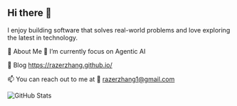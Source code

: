 ## Hi there 👋

 I enjoy building software that solves real-world problems and love exploring the latest in technology.

 🚀 About Me
🔭 I’m currently focus on Agentic AI

📖 Blog https://razerzhang.github.io/

📫 You can reach out to me at 📧 razerzhang1@gmail.com 

![GitHub Stats](https://github-readme-stats.vercel.app/api?username=razerzhang&show_icons=true&hide_border=true&theme=tokyonight)

<!--
**razerzhang/razerzhang** is a ✨ _special_ ✨ repository because its `README.md` (this file) appears on your GitHub profile.

Here are some ideas to get you started:

- 🔭 I’m currently working on ...
- 🌱 I’m currently learning ...
- 👯 I’m looking to collaborate on ...
- 🤔 I’m looking for help with ...
- 💬 Ask me about ...
- 📫 How to reach me: ...
- 😄 Pronouns: ...
- ⚡ Fun fact: ...
-->

